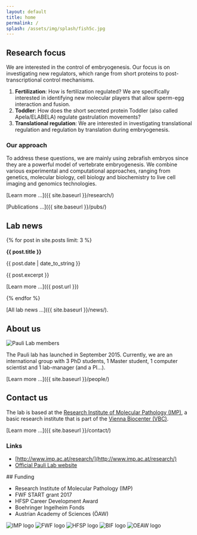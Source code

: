 ```yaml
---
layout: default
title: home
permalink: /
splash: /assets/img/splash/fish5c.jpg
---
```

<div class="row">
<div class="col-sm-4" markdown="1">

## Research focus

We are interested in the control of embryogenesis. Our focus is on
investigating new regulators, which range from short proteins to
post-transcriptional control mechanisms.

1. **Fertilization**: How is fertilization regulated? We are specifically
   interested in identifying new molecular players that allow sperm-egg
   interaction and fusion.
2. **Toddler**: How does the short secreted protein Toddler (also called
   Apela/ELABELA) regulate gastrulation movements?
3. **Translational regulation**: We are interested in investigating
   translational regulation and regulation by translation during embryogenesis.

### Our approach

To address these questions, we are mainly using zebrafish embryos since they
are a powerful model of vertebrate embryogenesis. We combine various
experimental and computational approaches, ranging from genetics, molecular
biology, cell biology and biochemistry to live cell imaging and genomics
technologies.

[Learn more &hellip;]({{ site.baseurl }}/research/)

[Publications &hellip;]({{ site.baseurl }}/pubs/)

</div>
<div class="col-sm-4" markdown="1">

## Lab news

{% for post in site.posts limit: 3 %}

**{{ post.title }}**

{{ post.date | date_to_string }}

{{ post.excerpt }}

[Learn more &hellip;]({{ post.url }})

{% endfor %}

[All lab news &hellip;]({{ site.baseurl }}/news/).

</div>
<div class="col-sm-4" markdown="1">

## About us

<img class="img-responsive" src="{{ site.baseurl }}/assets/img/PauliLab2017.jpg" alt="Pauli Lab members">

The Pauli lab has launched in September 2015. Currently, we are an international
group with 3 PhD students, 1 Master student, 1 computer scientist and 1
lab-manager (and a PI...).

[Learn more &hellip;]({{ site.baseurl }}/people/)

## Contact us

The lab is based at the
[Research Institute of Molecular Pathology (IMP)](http://www.imp.ac.at/), a
basic research institute that is part of the
[Vienna Biocenter (VBC)](http://www.viennabiocenter.org).

[Learn more &hellip;]({{ site.baseurl }}/contact/)

### Links

* [http://www.imp.ac.at/research/](http://www.imp.ac.at/research/)
* [Official Pauli Lab website](https://www.imp.ac.at/research/research-groups/andrea-pauli/research/)

</div>

<div class="col-sm-12" markdown="1">
## Funding

<div class="sr-only">

* Research Institute of Molecular Pathology (IMP)
* FWF START grant 2017
* HFSP Career Development Award
* Boehringer Ingelheim Fonds
* Austrian Academy of Sciences (ÖAW)

</div>
<div class="funding" aria-hidden="true">

<img src="{{ site.baseurl }}/assets/img/logo/imp1-400px.png" alt="IMP logo" title="Research Institute of Molecular Pathology (IMP)">
<img src="{{ site.baseurl }}/assets/img/logo/fwf-400px.png" alt="FWF logo" title="FWF START grant 2017">
<img src="{{ site.baseurl }}/assets/img/logo/hfsp-110px.png" alt="HFSP logo" title="HFSP Career Development Award">
<img src="{{ site.baseurl }}/assets/img/logo/bif-400px.png" alt="BIF logo" title="Boehringer Ingelheim Fonds">
<img src="{{ site.baseurl }}/assets/img/logo/oeaw-400px.png" alt="OEAW logo" title="Austrian Academy of Sciences (ÖAW)">

</div>


</div>
</div>
